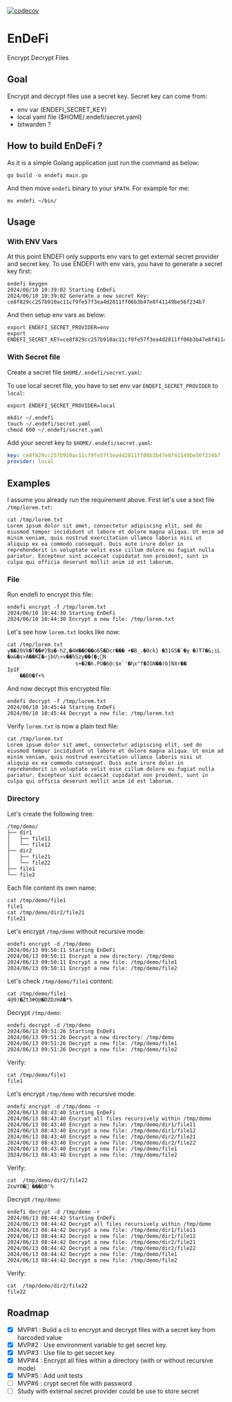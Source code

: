 [![codecov](https://codecov.io/github/bzhtux/endefi/graph/badge.svg?token=o1qcG7cV9A)](https://codecov.io/github/bzhtux/endefi)

# EnDeFi

Encrypt Decrypt Files

## Goal

Encrypt and decrypt files use a secret key.
Secret key can come from:

- env var (ENDEFI_SECRET_KEY)
- local yaml file ($HOME/.endefi/secret.yaml)
- bitwarden ?

## How to build EnDeFi ?

As it is a simple Golang application just run the command as below:

```shell
go build -o endefi main.go
```

And then move `endefi` binary to your `$PATH`. For example for me:

```shell
mv endefi ~/bin/
```

## Usage

### With ENV Vars

At this point ENDEFI only supports env vars to get external secret provider and secret key. To use ENDEFI with env vars, you have to generate a secret key first:

```shell
endefi keygen
2024/06/10 10:39:02 Starting EnDeFi
2024/06/10 10:39:02 Generate a new secret Key: ce8f829cc257b910ac11cf9fe57f3ea4d2811ff06b3b47e8f41149be56f234b7
```

And then setup env vars as below:

```shell
export ENDEFI_SECRET_PROVIDER=env
export ENDEFI_SECRET_KEY=ce8f829cc257b910ac11cf9fe57f3ea4d2811ff06b3b47e8f41149be56f234b7
```

### With Secret file

Create a secret file `$HOME/.endefi/secret.yaml`:

To use local secret file, you have to set env var `ENDEFI_SECRET_PROVIDER` to `local`:

```shell
export ENDEFI_SECRET_PROVIDER=local
```

```shell
mkdir ~/.endefi
touch ~/.endefi/secret.yaml
chmod 600 ~/.endefi/secret.yaml
```

Add your secret key to `$HOME/.endefi/secret.yaml`:

```yaml
key: ce8f829cc257b910ac11cf9fe57f3ea4d2811ff06b3b47e8f41149be56f234b7
provider: local
```

## Examples

I assume you already run the requirement above. First let's use a text file `/tmp/lorem.txt`:

```shell
cat /tmp/lorem.txt
Lorem ipsum dolor sit amet, consectetur adipiscing elit, sed do eiusmod tempor incididunt ut labore et dolore magna aliqua. Ut enim ad minim veniam, quis nostrud exercitation ullamco laboris nisi ut aliquip ex ea commodo consequat. Duis aute irure dolor in reprehenderit in voluptate velit esse cillum dolore eu fugiat nulla pariatur. Excepteur sint occaecat cupidatat non proident, sunt in culpa qui officia deserunt mollit anim id est laborum.
```

### File

Run endefi to encrypt this file:

```shell
endefi encrypt -f /tmp/lorem.txt
2024/06/10 10:44:30 Starting EnDeFi
2024/06/10 10:44:30 Encrypt a new file: /tmp/lorem.txt
```

Let's see how `lorem.txt` looks like now:

```shell
cat /tmp/lorem.txt
y��20Vk�T��#}Ɓa�-h2,�4W��O��o6̃S�Dcr��� +�B_.�0ck} �31GS�`�y �)T7�&;iL �a&�s>A��KΣ�~jbU\»v��%Szy��(ܷ�;᯺N
                      s+�2�h.PÜ�6@:$e`'�ԧx"f�IGN��)b]NXr��
Ip1F
    ��B0�f+%   
```

And now decrypt this encrypted file:

```shell
endefi decrypt -f /tmp/lorem.txt
2024/06/10 10:45:44 Starting EnDeFi
2024/06/10 10:45:44 Decrypt a new file: /tmp/lorem.txt
```

Verify `lorem.txt` is now a plain text file:

```shell
cat /tmp/lorem.txt
Lorem ipsum dolor sit amet, consectetur adipiscing elit, sed do eiusmod tempor incididunt ut labore et dolore magna aliqua. Ut enim ad minim veniam, quis nostrud exercitation ullamco laboris nisi ut aliquip ex ea commodo consequat. Duis aute irure dolor in reprehenderit in voluptate velit esse cillum dolore eu fugiat nulla pariatur. Excepteur sint occaecat cupidatat non proident, sunt in culpa qui officia deserunt mollit anim id est laborum.
```

### Directory

Let's create the following tree:

```shell
/tmp/demo/
├── dir1
│   ├── file11
│   └── file12
├── dir2
│   ├── file21
│   └── file22
├── file1
└── file2
```

Each file content its own name:

```shell
cat /tmp/demo/file1
file1
cat /tmp/demo/dir2/file21
file21
```

Let's encrypt `/tmp/demo` without recursive mode:

```shell
endefi encrypt -d /tmp/demo
2024/06/13 09:50:11 Starting EnDeFi
2024/06/13 09:50:11 Encrypt a new directory: /tmp/demo
2024/06/13 09:50:11 Encrypt a new file: /tmp/demo/file1
2024/06/13 09:50:11 Encrypt a new file: /tmp/demo/file2
```

Let's check `/tmp/demo/file1` content:

```shell
cat /tmp/demo/file1
4@9)�Zt3#O@�DZDzHA�*% 
```

Decrypt `/tmp/demo`:

```shell
endefi decrypt -d /tmp/demo
2024/06/13 09:51:26 Starting EnDeFi
2024/06/13 09:51:26 Decrypt a new directory: /tmp/demo
2024/06/13 09:51:26 Decrypt a new file: /tmp/demo/file1
2024/06/13 09:51:26 Decrypt a new file: /tmp/demo/file2
```

Verify:

```shell
cat /tmp/demo/file1
file1
```

Let's encrypt `/tmp/demo` with recursive mode:

```shell
endefi encrypt -d /tmp/demo -r
2024/06/13 08:43:40 Starting EnDeFi
2024/06/13 08:43:40 Encrypt all files recursively within /tmp/demo
2024/06/13 08:43:40 Encrypt a new file: /tmp/demo/dir1/file11
2024/06/13 08:43:40 Encrypt a new file: /tmp/demo/dir1/file12
2024/06/13 08:43:40 Encrypt a new file: /tmp/demo/dir2/file21
2024/06/13 08:43:40 Encrypt a new file: /tmp/demo/dir2/file22
2024/06/13 08:43:40 Encrypt a new file: /tmp/demo/file1
2024/06/13 08:43:40 Encrypt a new file: /tmp/demo/file2
```

Verify:

```shell
cat  /tmp/demo/dir2/file22
2εwY0�׊ ���bD'%  
```

Decrypt `/tmp/demo`:

```shell
endefi decrypt -d /tmp/demo -r
2024/06/13 08:44:42 Starting EnDeFi
2024/06/13 08:44:42 Decrypt all files recursively within /tmp/demo
2024/06/13 08:44:42 Decrypt a new file: /tmp/demo/dir1/file11
2024/06/13 08:44:42 Decrypt a new file: /tmp/demo/dir1/file12
2024/06/13 08:44:42 Decrypt a new file: /tmp/demo/dir2/file21
2024/06/13 08:44:42 Decrypt a new file: /tmp/demo/dir2/file22
2024/06/13 08:44:42 Decrypt a new file: /tmp/demo/file1
2024/06/13 08:44:42 Decrypt a new file: /tmp/demo/file2
```

Verify:

```shell
cat  /tmp/demo/dir2/file22
file22
```

## Roadmap

- [x] MVP#1 : Build a cli to encrypt and decrypt files with a secret key from harcoded value
- [x] MVP#2 : Use environment variable to get secret key.
- [x] MVP#3 : Use file to get secret key
- [x] MVP#4 : Encrypt all files within a directory (with or without recursive mode)
- [x] MVP#5 : Add unit tests
- [ ] MVP#6 : crypt secret file with password
- [ ] Study with external secret provider could be use to store secret
